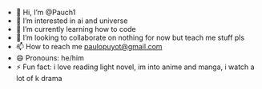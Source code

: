 - 👋 Hi, I’m @Pauch1
- 👀 I’m interested in ai and universe 
- 🌱 I’m currently learning how to code
- 💞️ I’m looking to collaborate on nothing for now but teach me stuff pls
- 📫 How to reach me paulopuyot@gmail.com
- 😄 Pronouns: he/him
- ⚡ Fun fact: i love reading light novel, im into anime and manga, i watch a lot of k drama

<!---
Pauch1/Pauch1 is a ✨ special ✨ repository because its `README.md` (this file) appears on your GitHub profile.
You can click the Preview link to take a look at your changes.
--->
